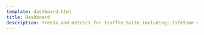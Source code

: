 ```yaml
---
template: dashboard.html
title: Dashboard
description: Trends and metrics for Truffle Suite including; lifetime downloads, 3 month performance, developer adoption and more.
---
```

